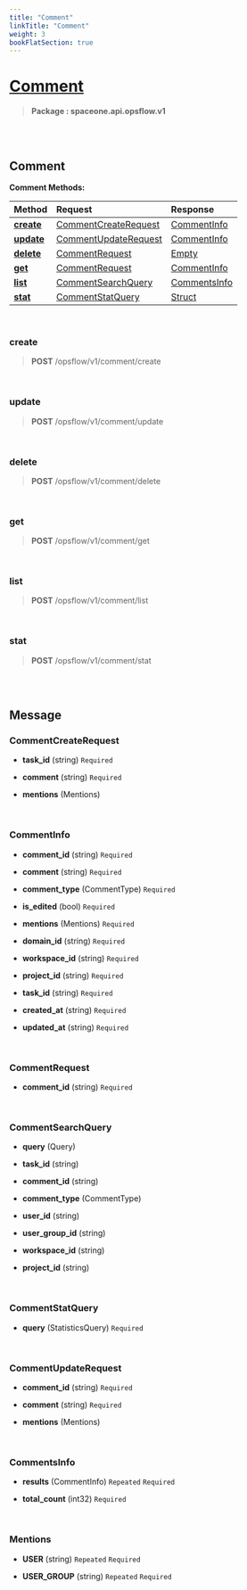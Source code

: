 ```yaml
---
title: "Comment"
linkTitle: "Comment"
weight: 3
bookFlatSection: true
---
```

# [Comment](#Comment)



>  **Package : spaceone.api.opsflow.v1**

<br>
<br>

## Comment





**Comment Methods:**


| Method | Request | Response |
| :----- | :-------- | :-------- |
| [**create**](./Comment#create) | [CommentCreateRequest](Comment#commentcreaterequest) | [CommentInfo](Comment#commentinfo) |
| [**update**](./Comment#update) | [CommentUpdateRequest](Comment#commentupdaterequest) | [CommentInfo](Comment#commentinfo) |
| [**delete**](./Comment#delete) | [CommentRequest](Comment#commentrequest) | [Empty](Comment#empty) |
| [**get**](./Comment#get) | [CommentRequest](Comment#commentrequest) | [CommentInfo](Comment#commentinfo) |
| [**list**](./Comment#list) | [CommentSearchQuery](Comment#commentsearchquery) | [CommentsInfo](Comment#commentsinfo) |
| [**stat**](./Comment#stat) | [CommentStatQuery](Comment#commentstatquery) | [Struct](Comment#struct) |



    
<br>

### create





> **POST** /opsflow/v1/comment/create
>






    
<br>

### update





> **POST** /opsflow/v1/comment/update
>






    
<br>

### delete





> **POST** /opsflow/v1/comment/delete
>






    
<br>

### get





> **POST** /opsflow/v1/comment/get
>






    
<br>

### list





> **POST** /opsflow/v1/comment/list
>






    
<br>

### stat





> **POST** /opsflow/v1/comment/stat
>






    


<br>
<br>

## Message



### CommentCreateRequest
* **task_id** (string)   `Required` 

    
* **comment** (string)   `Required` 

    
* **mentions** (Mentions)  

    <br>

### CommentInfo
* **comment_id** (string)   `Required` 

    
* **comment** (string)   `Required` 

    
* **comment_type** (CommentType)   `Required` 

    
* **is_edited** (bool)   `Required` 

    
* **mentions** (Mentions)   `Required` 

    
* **domain_id** (string)   `Required` 

    
* **workspace_id** (string)   `Required` 

    
* **project_id** (string)   `Required` 

    
* **task_id** (string)   `Required` 

    
* **created_at** (string)   `Required` 

    
* **updated_at** (string)   `Required` 

    <br>

### CommentRequest
* **comment_id** (string)   `Required` 

    <br>

### CommentSearchQuery
* **query** (Query)  

    
* **task_id** (string)  

    
* **comment_id** (string)  

    
* **comment_type** (CommentType)  

    
* **user_id** (string)  

    
* **user_group_id** (string)  

    
* **workspace_id** (string)  

    
* **project_id** (string)  

    <br>

### CommentStatQuery
* **query** (StatisticsQuery)   `Required` 

    <br>

### CommentUpdateRequest
* **comment_id** (string)   `Required` 

    
* **comment** (string)   `Required` 

    
* **mentions** (Mentions)  

    <br>

### CommentsInfo
* **results** (CommentInfo)  `Repeated`    `Required` 

    
* **total_count** (int32)   `Required` 

    <br>

### Mentions
* **USER** (string)  `Repeated`    `Required` 

    
* **USER_GROUP** (string)  `Repeated`    `Required` 

    <br>
